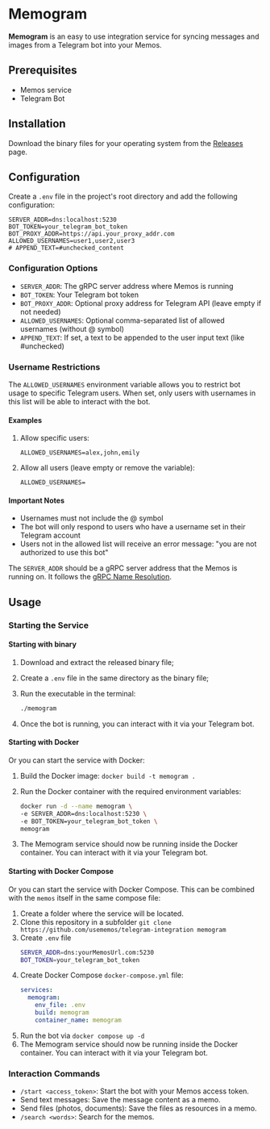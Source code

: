 # Memogram

**Memogram** is an easy to use integration service for syncing messages and images from a Telegram bot into your Memos.

## Prerequisites

- Memos service
- Telegram Bot

## Installation

Download the binary files for your operating system from the [Releases](https://github.com/usememos/telegram-integration/releases) page.

## Configuration

Create a `.env` file in the project's root directory and add the following configuration:

```env
SERVER_ADDR=dns:localhost:5230
BOT_TOKEN=your_telegram_bot_token
BOT_PROXY_ADDR=https://api.your_proxy_addr.com
ALLOWED_USERNAMES=user1,user2,user3
# APPEND_TEXT=#unchecked_content
```

### Configuration Options

- `SERVER_ADDR`: The gRPC server address where Memos is running
- `BOT_TOKEN`: Your Telegram bot token
- `BOT_PROXY_ADDR`: Optional proxy address for Telegram API (leave empty if not needed)
- `ALLOWED_USERNAMES`: Optional comma-separated list of allowed usernames (without @ symbol)
- `APPEND_TEXT`: If set, a text to be appended to the user input text (like #unchecked)

### Username Restrictions

The `ALLOWED_USERNAMES` environment variable allows you to restrict bot usage to specific Telegram users. When set, only users with usernames in this list will be able to interact with the bot.

#### Examples

1. Allow specific users:

   ```env
   ALLOWED_USERNAMES=alex,john,emily
   ```

2. Allow all users (leave empty or remove the variable):

   ```env
   ALLOWED_USERNAMES=
   ```

#### Important Notes

- Usernames must not include the @ symbol
- The bot will only respond to users who have a username set in their Telegram account
- Users not in the allowed list will receive an error message: "you are not authorized to use this bot"

The `SERVER_ADDR` should be a gRPC server address that the Memos is running on. It follows the [gRPC Name Resolution](https://github.com/grpc/grpc/blob/master/doc/naming.md).

## Usage

### Starting the Service

#### Starting with binary

1. Download and extract the released binary file;
2. Create a `.env` file in the same directory as the binary file;
3. Run the executable in the terminal:

   ```sh
   ./memogram
   ```

4. Once the bot is running, you can interact with it via your Telegram bot.

#### Starting with Docker

Or you can start the service with Docker:

1.  Build the Docker image: `docker build -t memogram .`
2.  Run the Docker container with the required environment variables:

    ```sh
    docker run -d --name memogram \
    -e SERVER_ADDR=dns:localhost:5230 \
    -e BOT_TOKEN=your_telegram_bot_token \
    memogram
    ```

3.  The Memogram service should now be running inside the Docker container. You can interact with it via your Telegram bot.

#### Starting with Docker Compose

Or you can start the service with Docker Compose. This can be combined with the `memos` itself in the same compose file:

1.  Create a folder where the service will be located.
2.  Clone this repository in a subfolder `git clone https://github.com/usememos/telegram-integration memogram`
3.  Create `.env` file
    ```sh
    SERVER_ADDR=dns:yourMemosUrl.com:5230
    BOT_TOKEN=your_telegram_bot_token
    ```
4.  Create Docker Compose `docker-compose.yml` file:
    ```yaml
    services:
      memogram:
        env_file: .env
        build: memogram
        container_name: memogram
    ```
5.  Run the bot via `docker compose up -d`
6.  The Memogram service should now be running inside the Docker container. You can interact with it via your Telegram bot.

### Interaction Commands

- `/start <access_token>`: Start the bot with your Memos access token.
- Send text messages: Save the message content as a memo.
- Send files (photos, documents): Save the files as resources in a memo.
- `/search <words>`: Search for the memos.

